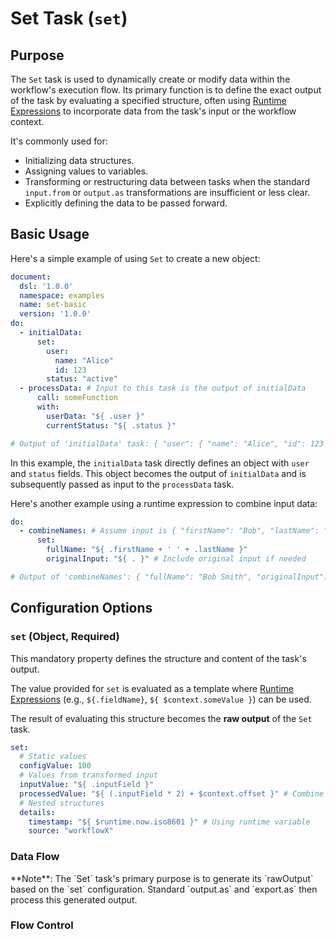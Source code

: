 # Set Task (`set`)

## Purpose

The `Set` task is used to dynamically create or modify data within the workflow's execution flow. Its primary function
is to define the exact output of the task by evaluating a specified structure, often
using [Runtime Expressions](dsl-runtime-expressions.md) to incorporate data from the task's input or the workflow
context.

It's commonly used for:

* Initializing data structures.
* Assigning values to variables.
* Transforming or restructuring data between tasks when the standard `input.from` or `output.as` transformations are
  insufficient or less clear.
* Explicitly defining the data to be passed forward.

## Basic Usage

Here's a simple example of using `Set` to create a new object:

```yaml
document:
  dsl: '1.0.0'
  namespace: examples
  name: set-basic
  version: '1.0.0'
do:
  - initialData:
      set:
        user:
          name: "Alice"
          id: 123
        status: "active"
  - processData: # Input to this task is the output of initialData
      call: someFunction
      with:
        userData: "${ .user }"
        currentStatus: "${ .status }"

# Output of 'initialData' task: { "user": { "name": "Alice", "id": 123 }, "status": "active" }
```

In this example, the `initialData` task directly defines an object with `user` and `status` fields.
This object becomes the output of `initialData` and is subsequently passed as input to the `processData` task.

Here's another example using a runtime expression to combine input data:

```yaml
do:
  - combineNames: # Assume input is { "firstName": "Bob", "lastName": "Smith" }
      set:
        fullName: "${ .firstName + ' ' + .lastName }"
        originalInput: "${ . }" # Include original input if needed

# Output of 'combineNames': { "fullName": "Bob Smith", "originalInput": { "firstName": "Bob", "lastName": "Smith" } }
```

## Configuration Options

### `set` (Object, Required)

This mandatory property defines the structure and content of the task's output.

The value provided for `set` is evaluated as a template where [Runtime Expressions](dsl-runtime-expressions.md) (e.g.,
`${.fieldName}`, `${ $context.someValue }`) can be used.

The result of evaluating this structure becomes the **raw output** of the `Set` task.

```yaml
set:
  # Static values
  configValue: 100
  # Values from transformed input
  inputValue: "${ .inputField }"
  processedValue: "${ (.inputField * 2) + $context.offset }" # Combine input and context
  # Nested structures
  details:
    timestamp: "${ $runtime.now.iso8601 }" # Using runtime variable
    source: "workflowX"
```

### Data Flow
<include from="_common-task-data-flow.md" element-id="common-data-flow"/>
**Note**: The `Set` task's primary purpose is to generate its `rawOutput` based on the `set` configuration. Standard `output.as` and `export.as` then process this generated output.

### Flow Control
<include from="_common-task-flow_control.md" element-id="common-flow-control"/>
